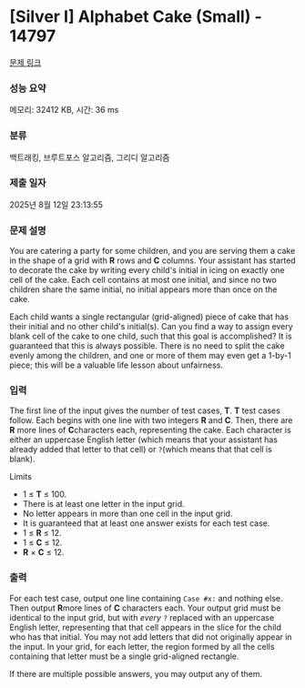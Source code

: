 # [Silver I] Alphabet Cake (Small) - 14797 

[문제 링크](https://www.acmicpc.net/problem/14797) 

### 성능 요약

메모리: 32412 KB, 시간: 36 ms

### 분류

백트래킹, 브루트포스 알고리즘, 그리디 알고리즘

### 제출 일자

2025년 8월 12일 23:13:55

### 문제 설명

<p>You are catering a party for some children, and you are serving them a cake in the shape of a grid with <strong>R</strong> rows and <strong>C</strong> columns. Your assistant has started to decorate the cake by writing every child's initial in icing on exactly one cell of the cake. Each cell contains at most one initial, and since no two children share the same initial, no initial appears more than once on the cake.</p>

<p>Each child wants a single rectangular (grid-aligned) piece of cake that has their initial and no other child's initial(s). Can you find a way to assign every blank cell of the cake to one child, such that this goal is accomplished? It is guaranteed that this is always possible. There is no need to split the cake evenly among the children, and one or more of them may even get a 1-by-1 piece; this will be a valuable life lesson about unfairness.</p>

### 입력 

 <p>The first line of the input gives the number of test cases, <strong>T</strong>. <strong>T</strong> test cases follow. Each begins with one line with two integers <strong>R</strong> and <strong>C</strong>. Then, there are <strong>R</strong> more lines of <strong>C</strong>characters each, representing the cake. Each character is either an uppercase English letter (which means that your assistant has already added that letter to that cell) or <code>?</code>(which means that that cell is blank).</p>

<p>Limits</p>

<ul>
	<li>1 ≤ <strong>T</strong> ≤ 100.</li>
	<li>There is at least one letter in the input grid.</li>
	<li>No letter appears in more than one cell in the input grid.</li>
	<li>It is guaranteed that at least one answer exists for each test case.</li>
	<li>1 ≤ <strong>R</strong> ≤ 12.</li>
	<li>1 ≤ <strong>C</strong> ≤ 12.</li>
	<li><strong>R</strong> × <strong>C</strong> ≤ 12.</li>
</ul>

### 출력 

 <p>For each test case, output one line containing <code>Case #x:</code> and nothing else. Then output <strong>R</strong>more lines of <strong>C</strong> characters each. Your output grid must be identical to the input grid, but with <em>every</em> <code>?</code> replaced with an uppercase English letter, representing that that cell appears in the slice for the child who has that initial. You may not add letters that did not originally appear in the input. In your grid, for each letter, the region formed by all the cells containing that letter must be a single grid-aligned rectangle.</p>

<p>If there are multiple possible answers, you may output any of them.</p>

